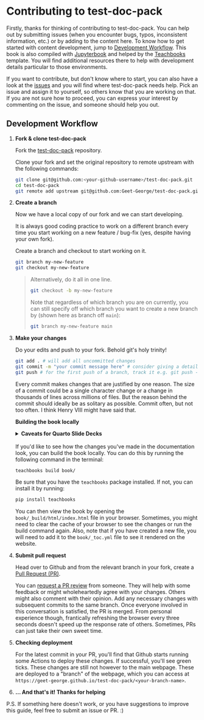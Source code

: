 # Contributing to test-doc-pack

Firstly, thanks for thinking of contributing to test-doc-pack. You can help out by submitting issues (when you encounter bugs, typos, inconsistent information, etc.) or by adding to the content here. To know how to get started with content development, jump to [Development Workflow](#development-workflow). This book is also compiled with [Jupyterbook](https://jupyterbook.org/en/stable/content/) and helped by the [Teachbooks](https://teachbooks.tudelft.nl/) template. You will find additional resources there to help with development details particular to those environments.

If you want to contribute, but don't know where to start, you can also have a look at the [issues](https://github.com/Geet-George/test-doc-pack/issues) and you will find where test-doc-pack needs help. Pick an issue and assign it to yourself, so others know that you are working on that. If you are not sure how to proceed, you can express your interest by commenting on the issue, and someone should help you out.

## Development Workflow

1. **Fork & clone test-doc-pack**

    Fork the [test-doc-pack](https://github.com/Geet-George/test-doc-pack) repository.

    Clone your fork and set the original repository to remote upstream with the following commands:

    ```bash
    git clone git@github.com:<your-github-username>/test-doc-pack.git
    cd test-doc-pack
    git remote add upstream git@github.com:Geet-George/test-doc-pack.git
    ```

2. **Create a branch**

    Now we have a local copy of our fork and we can start developing.

    It is always good coding practice to work on a different branch every time you start working on a new feature / bug-fix (yes, despite having your own fork).

    Create a branch and checkout to start working on it.
    ```bash
    git branch my-new-feature
    git checkout my-new-feature
    ```
    > Alternatively, do it all in one line.
    > ```bash
    > git checkout -b my-new-feature
    > ```
    > Note that regardless of which branch you are on currently, you can still specify off which branch you want to create a new branch by (shown here as branch off `main`):
    > ```bash
    > git branch my-new-feature main
    > ```

3. **Make your changes**

    Do your edits and push to your fork. Behold git's holy trinity!

    ```bash
    git add . # will add all uncommitted changes
    git commit -m "your commit message here" # consider giving a detailed message & not simply a header
    git push # for the first push of a branch, track it e.g. git push -u origin my-new-feature
    ```

    Every commit makes changes that are justified by one reason. The size of a commit could be a single character change or a change in thousands of lines across millions of files. But the reason behind the commit should ideally be as solitary as possible. Commit often, but not too often. I think Henry VIII might have said that.

    **Building the book locally**

    <details>
      <summary><b>Caveats for Quarto Slide Decks</b></summary>
      <ol>
        <li>Ensure that the `_quarto.yml` file has the following config lines: 
        <pre>
        project:
          output-dir: "."</pre></li>
        <li>Include the following `revealjs` configs in the `_metadata.yml` for the slide decks to work properly with Jupyterbook.
        <pre>
        format:
            revealjs:
                self-contained: true
        </pre></li>
        <li>Build the slides using Quarto first before running <code>teachbooks build</code>. Do this with <code>
        quarto render /path/to/slides.qmd</code>. The output-dir specified in the <code>_quarto.yml</code> should ensure that the HTML is rendered in the correct location for Jupyterbook (<code>teachbooks</code>) to be able to find it.
        </li>
        <li>If this is a new slide deck you created, make sure to add it to the <code>slides_index.md</code> file so that it gets included in the book. For example, if the slide-deck is titled <code>lecture1_slides.qmd</code>, add the following: <xmp><a href="slides/lecture1_slides.html">Lecture-1 Slides</a></xmp></li>
        <li>Note that the current setup is to locally render the slides using Quarto, build the webpage (book) using Jupyterbook (<code>teachbooks build</code>), and finally add the HTML output to the repository (don't forget this last bit!). Only then will the rendered slides show up on the webpage. The Quarto rendering does not happen as part of the CI/CD pipeline. It would be great though to include this as part of the CI/CD pipeline some day.</li>
      </ol>
    </details>

    <br />
    If you'd like to see how the changes you've made in the documentation look, you can build the book locally. You can do this by running the following command in the terminal:

    ```bash
    teachbooks build book/
    ```

    Be sure that you have the `teachbooks` package installed. If not, you can install it by running:

    ```bash
    pip install teachbooks
    ```

    You can then view the book by opening the `book/_build/html/index.html` file in your browser. Sometimes, you might need to clear the cache of your browser to see the changes or run the build command again. Also, note that if you have created a new file, you will need to add it to the `book/_toc.yml` file to see it rendered on the website.

4. **Submit pull request**

    Head over to Github and from the relevant branch in your fork, create a [Pull Request (PR)](https://docs.github.com/en/pull-requests/collaborating-with-pull-requests/proposing-changes-to-your-work-with-pull-requests/about-pull-requests).

    You can [request a PR review](https://docs.github.com/en/pull-requests/collaborating-with-pull-requests/proposing-changes-to-your-work-with-pull-requests/requesting-a-pull-request-review) from someone. They will help with some feedback or might wholeheartedly agree with your changes. Others might also comment with their opinion. Add any necessary changes with subsequent commits to the same branch. Once everyone involved in this conversation is satisfied, the PR is merged. From personal experience though, frantically refreshing the browser every three seconds doesn't speed up the response rate of others. Sometimes, PRs can just take their own sweet time.

5. **Checking deployment**

    For the latest commit in your PR, you'll find that Github starts running some Actions to deploy these changes. If successful, you'll see green ticks. These changes are still not however to the main webpage. These are deployed to a "branch" of the webpage, which you can access at `https://geet-george.github.io/test-doc-pack/<your-branch-name>`. 

6. **... And that's it! Thanks for helping**

P.S. If something here doesn't work, or you have suggestions to improve this guide, feel free to submit an issue or PR. :)
